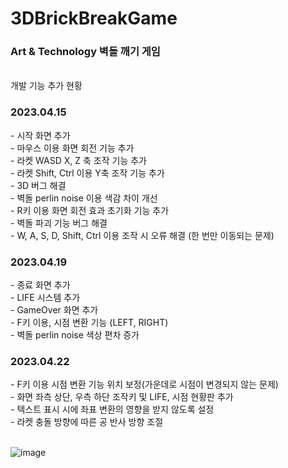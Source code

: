 # 3DBrickBreakGame
<h3>Art & Technology 벽돌 깨기 게임</h3>

<br>개발 기능 추가 현황

<h3>2023.04.15</h3>
- 시작 화면 추가
<br>- 마우스 이용 화면 회전 기능 추가
<br>- 라켓 WASD X, Z 축 조작 기능 추가
<br>- 라켓 Shift, Ctrl 이용 Y축 조작 기능 추가
<br>- 3D 버그 해결
<br>- 벽돌 perlin noise 이용 색감 차이 개선
<br>- R키 이용 화면 회전 효과 초기화 기능 추가
<br>- 벽돌 파괴 기능 버그 해결
<br>- W, A, S, D, Shift, Ctrl 이용 조작 시 오류 해결 (한 번만 이동되는 문제)

<h3>2023.04.19</h3>
- 종료 화면 추가
<br> - LIFE 시스템 추가
<br> - GameOver 화면 추가
<br> - F키 이용, 시점 변환 기능 (LEFT, RIGHT)
<br> - 벽돌 perlin noise 색상 편차 증가

<h3>2023.04.22</h3>
- F키 이용 시점 변환 기능 위치 보정(가운데로 시점이 변경되지 않는 문제)
<br> - 화면 좌측 상단, 우측 하단 조작키 및 LIFE, 시점 현황판 추가
<br> - 텍스트 표시 시에 좌표 변환의 영향을 받지 않도록 설정
<br> - 라켓 충돌 방향에 따른 공 반사 방향 조절
<br><br>

![image](https://user-images.githubusercontent.com/78300392/233751086-8d91359a-95c6-4653-ac9b-8f4841086c72.png)
